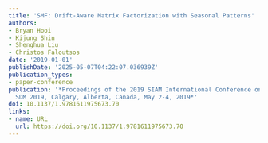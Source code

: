 ```yaml
---
title: 'SMF: Drift-Aware Matrix Factorization with Seasonal Patterns'
authors:
- Bryan Hooi
- Kijung Shin
- Shenghua Liu
- Christos Faloutsos
date: '2019-01-01'
publishDate: '2025-05-07T04:22:07.036939Z'
publication_types:
- paper-conference
publication: '*Proceedings of the 2019 SIAM International Conference on Data Mining,
  SDM 2019, Calgary, Alberta, Canada, May 2-4, 2019*'
doi: 10.1137/1.9781611975673.70
links:
- name: URL
  url: https://doi.org/10.1137/1.9781611975673.70
---
```

